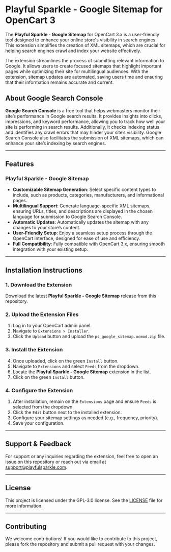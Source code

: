 # Playful Sparkle - Google Sitemap for OpenCart 3

The **Playful Sparkle - Google Sitemap** for OpenCart 3.x is a user-friendly tool designed to enhance your online store's visibility in search engines. This extension simplifies the creation of XML sitemaps, which are crucial for helping search engines crawl and index your website effectively.

The extension streamlines the process of submitting relevant information to Google. It allows users to create focused sitemaps that highlight important pages while optimizing their site for multilingual audiences. With the extension, sitemap updates are automated, saving users time and ensuring that their information remains accurate and current.

## About Google Search Console

**Google Search Console** is a free tool that helps webmasters monitor their site’s performance in Google search results. It provides insights into clicks, impressions, and keyword performance, allowing you to track how well your site is performing in search results. Additionally, it checks indexing status and identifies any crawl errors that may hinder your site’s visibility. Google Search Console also facilitates the submission of XML sitemaps, which can enhance your site’s indexing by search engines.

---

## Features

### Playful Sparkle - Google Sitemap
- **Customizable Sitemap Generation**: Select specific content types to include, such as products, categories, manufacturers, and informational pages.
- **Multilingual Support**: Generate language-specific XML sitemaps, ensuring URLs, titles, and descriptions are displayed in the chosen language for submission to Google Search Console.
- **Automatic Updates**: Automatically updates the sitemap with any changes to your store’s content.
- **User-Friendly Setup**: Enjoy a seamless setup process through the OpenCart interface, designed for ease of use and efficiency.
- **Full Compatibility**: Fully compatible with OpenCart 3.x, ensuring smooth integration with your existing setup.

---

## Installation Instructions

### 1. Download the Extension
Download the latest **Playful Sparkle - Google Sitemap** release from this repository.

### 2. Upload the Extension Files
1. Log in to your OpenCart admin panel.
2. Navigate to `Extensions > Installer`.
3. Click the `Upload` button and upload the `ps_google_sitemap.ocmod.zip` file.

### 3. Install the Extension
4. Once uploaded, click on the green `Install` button.
5. Navigate to `Extensions` and select `Feeds` from the dropdown.
6. Locate the **Playful Sparkle - Google Sitemap** extension in the list.
7. Click on the green `Install` button.

### 4. Configure the Extension
1. After installation, remain on the `Extensions` page and ensure `Feeds` is selected from the dropdown.
2. Click the `Edit` button next to the installed extension.
3. Configure your sitemap settings as needed (e.g., frequency, priority).
4. Save your configuration.

---

## Support & Feedback

For support or any inquiries regarding the extension, feel free to open an issue on this repository or reach out via email at [support@playfulsparkle.com](mailto:support@playfulsparkle.com).

---

## License

This project is licensed under the GPL-3.0 license. See the [LICENSE](./LICENSE) file for more information.

---

## Contributing

We welcome contributions! If you would like to contribute to this project, please fork the repository and submit a pull request with your changes.
